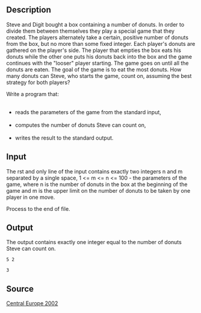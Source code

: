 <h2>Description</h2><p>Steve and Digit bought a box containing a number of donuts. In order to divide them between themselves they play a special game that they created. The players alternately take a certain, positive number of donuts from the box, but no more than some fixed integer. Each player's donuts are gathered on the player's side. The player that empties the box eats his donuts while the other one puts his donuts back into the box and the game continues with the "looser" player starting. The game goes on until all the donuts are eaten. The goal of the game is to eat the most donuts. How many donuts can Steve, who starts the game, count on, assuming the best strategy for both players?
</p>
Write a program that: 
<ul>
<br><li> reads the parameters of the game from the standard input, 
<br>
<br></li><li> computes the number of donuts Steve can count on, 
<br>
<br></li><li> writes the result to the standard output. 
<br></li></ul><h2>Input</h2><p>The rst and only line of the input contains exactly two integers n and m separated by a single space, 1 &lt;= m &lt;= n &lt;= 100 - the parameters of the game, where n is the number of donuts in the box at the beginning of the game and m is the upper limit on the number of donuts to be taken by one player in one move.
</p>
Process to the end of file.
<h2>Output</h2><p>The output contains exactly one integer equal to the number of donuts Steve can count on. </p><pre><code class="language-input1">5 2</code></pre><pre><code class="language-output1">3</code></pre><h2>Source</h2><a href="searchproblem?field=source&amp;key=Central+Europe+2002">Central Europe 2002</a>